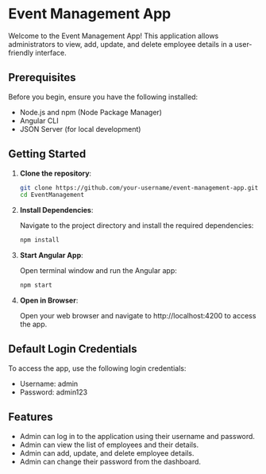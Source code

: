 # Event Management App

Welcome to the Event Management App! This application allows administrators to view, add, update, and delete employee details in a user-friendly interface.

## Prerequisites

Before you begin, ensure you have the following installed:

- Node.js and npm (Node Package Manager)
- Angular CLI
- JSON Server (for local development)

## Getting Started

1. **Clone the repository**:

   ```bash
   git clone https://github.com/your-username/event-management-app.git
   cd EventManagement
   ```

2. **Install Dependencies**:

   Navigate to the project directory and install the required dependencies:

   ```bash
   npm install
   ```

3. **Start Angular App**:

   Open terminal window and run the Angular app:

   ```bash
   npm start
   ```

4. **Open in Browser**:

   Open your web browser and navigate to http://localhost:4200 to access the app.

## Default Login Credentials

To access the app, use the following login credentials:

- Username: admin
- Password: admin123

## Features

- Admin can log in to the application using their username and password.
- Admin can view the list of employees and their details.
- Admin can add, update, and delete employee details.
- Admin can change their password from the dashboard.
